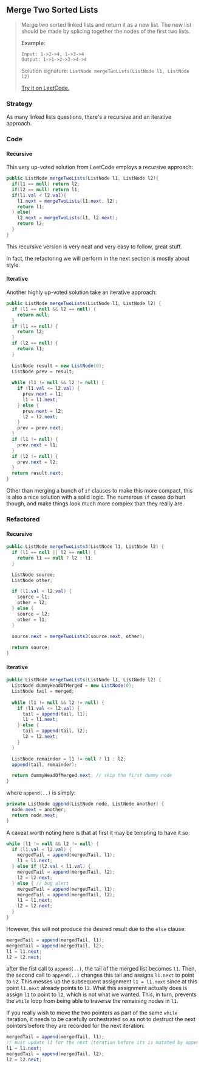 ## Merge Two Sorted Lists

> Merge two sorted linked lists and return it as a new list. The new list should be made by splicing together the nodes of the first two lists.
>
> **Example:**
>
> ```
> Input: 1->2->4, 1->3->4
> Output: 1->1->2->3->4->4
> ```
>
> Solution signature: `ListNode mergeTwoLists(ListNode l1, ListNode l2)`
>
> [Try it on LeetCode.](https://leetcode.com/problems/merge-two-sorted-lists/)



### Strategy

As many linked lists questions, there's a recursive and an iterative approach.



### Code

#### Recursive

This very up-voted solution from LeetCode employs a recursive approach:

```java
public ListNode mergeTwoLists(ListNode l1, ListNode l2){
  if(l1 == null) return l2;
  if(l2 == null) return l1;
  if(l1.val < l2.val){
    l1.next = mergeTwoLists(l1.next, l2);
    return l1;
  } else{
    l2.next = mergeTwoLists(l1, l2.next);
    return l2;
  }
}
```

This recursive version is very neat and very easy to follow, great stuff.

In fact, the refactoring we will perform in the next section is mostly about style.

#### Iterative

Another highly up-voted solution take an iterative approach:

```java
public ListNode mergeTwoLists(ListNode l1, ListNode l2) {
  if (l1 == null && l2 == null) {
    return null;
  }
  if (l1 == null) {
    return l2;
  }
  if (l2 == null) {
    return l1;
  }
  
  ListNode result = new ListNode(0);
  ListNode prev = result;
  
  while (l1 != null && l2 != null) {
    if (l1.val <= l2.val) {
      prev.next = l1;
      l1 = l1.next;
    } else {
      prev.next = l2;
      l2 = l2.next;
    }
    prev = prev.next;
  }
  if (l1 != null) {
    prev.next = l1;
  }
  if (l2 != null) {
    prev.next = l2;
  }
  return result.next;
}
```

Other than merging a bunch of `if` clauses to make this more compact, this is also a nice solution with a solid logic. The numerous `if` cases do hurt though, and make things look much more complex than they really are.



### Refactored

#### Recursive

```java
public ListNode mergeTwoLists3(ListNode l1, ListNode l2) {
  if (l1 == null || l2 == null) {
    return l1 == null ? l2 : l1;
  }

  ListNode source;
  ListNode other;

  if (l1.val < l2.val) {
    source = l1;
    other = l2;
  } else {
    source = l2;
    other = l1;
  }

  source.next = mergeTwoLists3(source.next, other);
  
  return source;
}
```



#### Iterative

```java
public ListNode mergeTwoLists(ListNode l1, ListNode l2) {
  ListNode dummyHeadOfMerged = new ListNode(0);
  ListNode tail = merged;
  
  while (l1 != null && l2 != null) {
    if (l1.val <= l2.val) {
      tail = append(tail, l1);
      l1 = l1.next;
    } else {
      tail = append(tail, l2);
      l2 = l2.next;
    }
  }

  ListNode remainder = l1 != null ? l1 : l2;
  append(tail, remainder);

  return dummyHeadOfMerged.next; // skip the first dummy node
}
```

where `append(..)` is simply:

```java
private ListNode append(ListNode node, ListNode another) {
  node.next = another;
  return node.next;
}
```

A caveat worth noting here is that at first it may be tempting to have it so:

```java
while (l1 != null && l2 != null) {
  if (l1.val < l2.val) {
    mergedTail = append(mergedTail, l1);
    l1 = l1.next;
  } else if (l2.val < l1.val) {
    mergedTail = append(mergedTail, l2);
    l2 = l2.next;
  } else { // bug alert
    mergedTail = append(mergedTail, l1);
    mergedTail = append(mergedTail, l2);
    l1 = l1.next;
    l2 = l2.next;
  }
}
```

However, this will not produce the desired result due to the `else` clause:

```java
mergedTail = append(mergedTail, l1);
mergedTail = append(mergedTail, l2);
l1 = l1.next;
l2 = l2.next;
```

after the fist call to `append(..)`, the tail of the merged list becomes `l1`. Then, the second call to `append(..)` changes this tail and assigns  `l1.next` to point to `l2`.  This messes up the subsequent assignment `l1 = l1.next` since at this point  `l1.next` already points to `l2`. What this assignment actually does is assign `l1` to point to `l2`, which is not what we wanted. This, in turn, prevents the `while` loop from being able to traverse the remaining nodes in `l1`.

If you really wish to move the two pointers as part of the same `while` iteration, it needs to be carefully orchestrated so as not to destruct the next pointers before they are recorded for the next iteration:

```java
mergedTail = append(mergedTail, l1);
// must update l1 for the next iteration before its is mutated by append
l1 = l1.next; 
mergedTail = append(mergedTail, l2);
l2 = l2.next;
```

